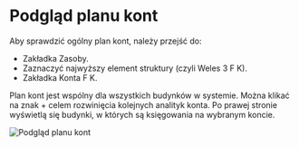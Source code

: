 # Podgląd planu kont

Aby sprawdzić ogólny plan kont, należy przejść do:

- Zakładka Zasoby.
- Zaznaczyć najwyższy element struktury (czyli Weles 3 F K).
- Zakładka Konta F K.

Plan kont jest wspólny dla wszystkich budynków w systemie. Można klikać na znak + celem rozwinięcia kolejnych analityk konta. Po prawej stronie wyświetlą się budynki, w których są księgowania na wybranym koncie.

![Podgląd planu kont](podgladplanukont.gif)